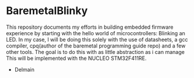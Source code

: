 # BaremetalBlinky
This repository documents my efforts in building embedded firmware experience by
starting with the hello world of microcontrollers: Blinking an LED.
In my case, I will be doing this solely with the use of datasheets, a gcc compiler, cpq(author of the baremetal programming guide repo) and a few other tools. The goal is to do this with as little abstraction as i can manage
This will be implemented with the NUCLEO STM32F411RE.

- Delmain